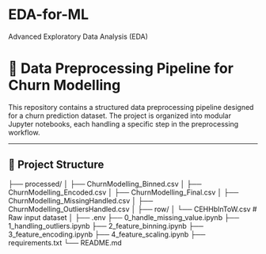 # EDA-for-ML
Advanced Exploratory Data Analysis (EDA)

# 🧹 Data Preprocessing Pipeline for Churn Modelling

This repository contains a structured data preprocessing pipeline designed for a churn prediction dataset. The project is organized into modular Jupyter notebooks, each handling a specific step in the preprocessing workflow.

---

## 📁 Project Structure

├── processed/
│ ├── ChurnModelling_Binned.csv
│ ├── ChurnModelling_Encoded.csv
│ ├── ChurnModelling_Final.csv
│ ├── ChurnModelling_MissingHandled.csv
│ ├── ChurnModelling_OutliersHandled.csv
│
├── row/
│ └── CEHHbInToW.csv # Raw input dataset
│
├── .env
├── 0_handle_missing_value.ipynb
├── 1_handling_outliers.ipynb
├── 2_feature_binning.ipynb
├── 3_feature_encoding.ipynb
├── 4_feature_scaling.ipynb
├── requirements.txt
└── README.md

